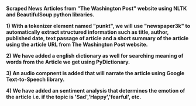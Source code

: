**Scraped News Articles from "The Washington Post" website using NLTK and BeautifulSoup python libraries.**

**1) With a tokenizer element named "punkt", we will use "newspaper3k" to automatically extract structured information such as title, author, published date, text passage of article and a short summary of the article using the article URL from The Washington Post website.**

**2) We have added a english dictionary as well for searching meaning of words from the Article we get using PyDictionary.**

**3) An audio compnent is added that will narrate the article using Google Text-to-Speech library.**

**4) We have added an sentiment analysis that determines the emotion of the article i.e. if the topic is 'Sad','Happy','fearful', etc.**
